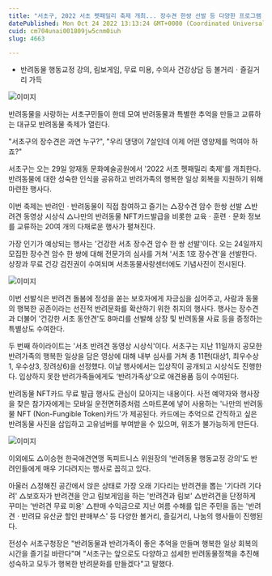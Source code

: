 ```yaml
---
title: "서초구, 2022 서초 펫패밀리 축제 개최... 장수견 한쌍 선발 등 다양한 프로그램 마련"
datePublished: Mon Oct 24 2022 13:13:24 GMT+0000 (Coordinated Universal Time)
cuid: cm704unai001809jw5cnm0iuh
slug: 4663

---
```



- 반려동물 행동교정 강의, 림보게임, 무료 미용, 수의사 건강상담 등 볼거리ㆍ즐길거리 가득

![이미지](https://cdn.hashnode.com/res/hashnode/image/upload/v1739257229184/603c053a-7b47-4089-b385-af64907b235e.png)

반려동물을 사랑하는 서초구민들이 한데 모여 반려동물과 특별한 추억을 만들고 교류하는 대규모 반려동물 축제가 열린다.

"서초구의 장수견은 과연 누구?", "우리 댕댕이 7살인데 이제 어떤 영양제를 먹여야 하죠?"

서초구는 오는 29일 양재동 문화예술공원에서 '2022 서초 펫패밀리 축제'를 개최한다. 반려동물에 대한 성숙한 인식을 공유하고 반려가족의 행복한 일상 회복을 지원하기 위해 마련한 행사다.

이번 축제는 반려인ㆍ반려동물이 직접 참여하고 즐기는 △장수견 암수 한쌍 선발 △반려견 동영상 시상식 △나만의 반려동물 NFT카드발급을 비롯한 교육ㆍ훈련ㆍ문화 정보를 교류하는 20여 개의 다채로운 행사가 펼쳐진다.

가장 인기가 예상되는 행사는 '건강한 서초 장수견 암수 한 쌍 선발'이다. 오는 24일까지 모집한 장수견 암수 한 쌍에 대해 전문가의 심사를 거쳐 '서초 1호 장수견'을 선발한다. 상장과 무료 건강 검진권이 수여되며 서초동물사랑센터에도 기념사진이 전시된다.

![이미지](https://cdn.hashnode.com/res/hashnode/image/upload/v1739257231143/50dd6e86-8358-48b7-834e-1d8f34c9ab9d.png)

이번 선발식은 반려견 돌봄에 정성을 쏟는 보호자에게 자긍심을 심어주고, 사람과 동물의 행복한 공존이라는 선진적 반려문화를 확산하기 위한 취지의 행사다. 행사는 장수견과 더불어 '건강한 서초 동안견'도 8마리를 선발해 상장 및 반려동물 사료 등을 증정하는 특별상도 수여한다.

두 번째 하이라이트는 '서초 반려견 동영상 시상식'이다. 서초구는 지난 11일까지 공모한 반려가족의 행복한 일상을 담은 영상에 대해 내부 심사를 거쳐 총 11편(대상1, 최우수상1, 우수상3, 장려상6)을 선정했다. 이날 행사에서는 입상작이 공개되고 시상식도 진행한다. 입상하지 못한 반려가족들에게도 ‘반려가족상’으로 애견용품 등이 수여된다.

반려동물 NFT카드 무료 발급 행사도 관심이 모아지는 내용이다. 사전 예약자와 행사장을 찾은 참가자에게는 모바일 운전면허증처럼 스마트폰에 넣어 사용하는 '나만의 반려동물 NFT (Non-Fungible Token)카드'가 제공된다. 카드에는 추억으로 간직하고 싶은 반려동물 사진을 삽입하고 고유넘버를 부여받을 수 있으며, 위조가 불가능하게 만든다.

![이미지](https://cdn.hashnode.com/res/hashnode/image/upload/v1739257233326/a7e42939-cb4c-49c7-b2aa-9a920b64c2d7.png)

이외에도 △이승현 한국애견연맹 독피트니스 위원장의 '반려동물 행동교정 강의'도 반려인들에게 매우 기다려지는 행사로 꼽히고 있다.

아울러 △정해진 공간에서 앉은 상태로 가장 오래 기다리는 반려견을 뽑는 '기다려 기다려' △보호자가 반려견을 안고 림보게임을 하는 '반려견과 림보' △반려견을 단정하게 꾸미는 '반려견 무료 미용' △판매 수익금으로 지난 여름 수해를 입은 주민을 돕는 '반려견ㆍ반려묘 유산균 할인 판매부스' 등 다양한 볼거리, 즐길거리, 나눔의 행사들이 진행된다.

전성수 서초구청장은 "반려동물과 반려가족이 좋은 추억을 만들며 행복한 일상 회복의 시간을 즐기길 바란다"며 "서초구는 앞으로도 다양하고 섬세한 반려동물정책을 추진해 성숙하고 모두가 행복한 반려문화를 만들겠다"고 말했다.